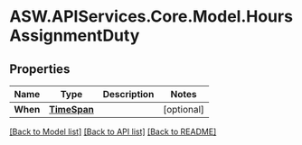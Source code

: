 # ASW.APIServices.Core.Model.HoursAssignmentDuty
## Properties

Name | Type | Description | Notes
------------ | ------------- | ------------- | -------------
**When** | [**TimeSpan**](TimeSpan.md) |  | [optional] 

[[Back to Model list]](../README.md#documentation-for-models) [[Back to API list]](../README.md#documentation-for-api-endpoints) [[Back to README]](../README.md)

